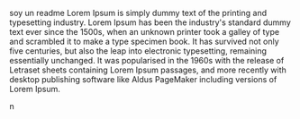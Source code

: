 soy un readme
Lorem Ipsum is simply dummy text of the printing and typesetting industry.
 Lorem Ipsum has been the industry's standard dummy text ever since the 1500s, 
 when an unknown printer took a galley of type and scrambled it to make a type specimen book. 
 It has survived not only five centuries, but also the leap into electronic typesetting,
 remaining essentially unchanged. It was popularised in the 1960s with the release of Letraset
sheets containing Lorem Ipsum passages,
 and more recently with desktop publishing software like Aldus PageMaker including 
  versions of Lorem Ipsum.

n